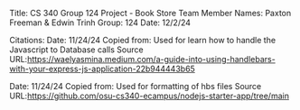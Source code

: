 
Title: CS 340 Group 124 Project - Book Store
Team Member Names: Paxton Freeman & Edwin Trinh
Group: 124
Date: 12/2/24




Citations: 
Date: 11/24/24
Copied from: Used for learn how to handle the Javascript to Database calls
Source URL:https://waelyasmina.medium.com/a-guide-into-using-handlebars-with-your-express-js-application-22b944443b65

Date: 11/24/24
Copied from: Used for formatting of hbs files
Source URL:https://github.com/osu-cs340-ecampus/nodejs-starter-app/tree/main
